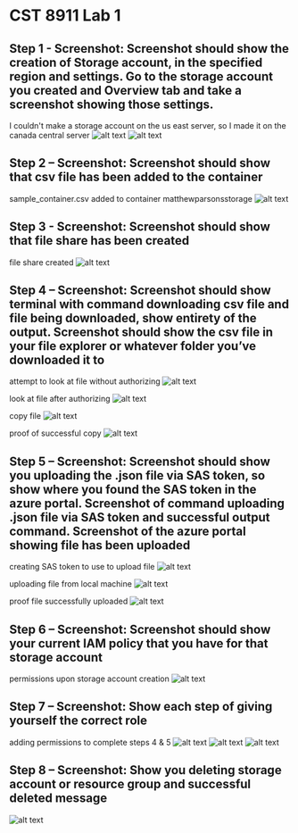 # CST 8911 Lab 1

## Step 1 - Screenshot: Screenshot should show the creation of Storage account, in the specified region and settings. Go to the storage account you created and Overview tab and take a screenshot showing those settings.
I couldn't make a storage account on the us east server, so I made it on the canada central server
![alt text](lab1-storage-creation-us-illegal-1.png)
![alt text](lab1-storage-creation-1.png)
## Step 2 – Screenshot: Screenshot should show that csv file has been added to the container
sample_container.csv added to container matthewparsonsstorage
![alt text](lab1-sample-1.png)

## Step 3 - Screenshot: Screenshot should show that file share has been created
file share created
![alt text](lab1-file-share-1.png)

## Step 4 – Screenshot: Screenshot should show terminal with command downloading csv file and file being downloaded, show entirety of the output. Screenshot should show the csv file in your file explorer or whatever folder you’ve downloaded it to
attempt to look at file without authorizing
![alt text](lab1-no-perms-view-file-1.png)

look at file after authorizing
![alt text](lab1-copy-sample-1-1.png)

copy file
![alt text](lab1-copy-sample-2-1.png)

proof of successful copy
![alt text](lab1-copy-sample-3-1.png)

## Step 5 – Screenshot: Screenshot should show you uploading the .json file via SAS token, so show where you found the SAS token in the azure portal. Screenshot of command uploading .json file via SAS token and successful output command. Screenshot of the azure portal showing file has been uploaded
creating SAS token to use to upload file
![alt text](lab1-SAS-token-file-share-1-1.png)

uploading file from local machine
![alt text](lab1-SAS-token-file-share-2-1.png)

proof file successfully uploaded
![alt text](lab1-SAS-token-file-share-3-1.png)

## Step 6 – Screenshot: Screenshot should show your current IAM policy that you have for that storage account
permissions upon storage account creation
![alt text](lab1-IAM-permissions-1.png)

## Step 7 – Screenshot: Show each step of giving yourself the correct role
adding permissions to complete steps 4 & 5
![alt text](lab1-add-permissions-1-1.png)
![alt text](lab1-add-permissions-2-1.png)
![alt text](lab1-add-permissions-3-1.png)

## Step 8 – Screenshot: Show you deleting storage account or resource group and successful deleted message
![alt text](lab1-full-deletion-1.png)